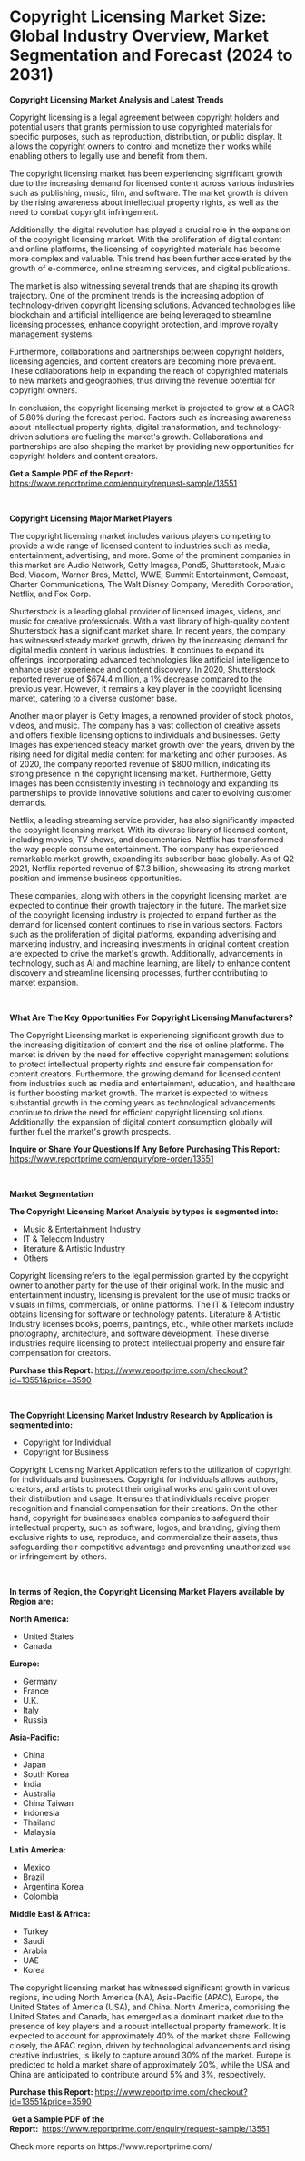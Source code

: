 <p><h1>Copyright Licensing Market Size: Global Industry Overview, Market Segmentation and Forecast (2024 to 2031)</h1></p><p><strong>Copyright Licensing Market Analysis and Latest Trends</strong></p>
<p><p>Copyright licensing is a legal agreement between copyright holders and potential users that grants permission to use copyrighted materials for specific purposes, such as reproduction, distribution, or public display. It allows the copyright owners to control and monetize their works while enabling others to legally use and benefit from them. </p><p>The copyright licensing market has been experiencing significant growth due to the increasing demand for licensed content across various industries such as publishing, music, film, and software. The market growth is driven by the rising awareness about intellectual property rights, as well as the need to combat copyright infringement. </p><p>Additionally, the digital revolution has played a crucial role in the expansion of the copyright licensing market. With the proliferation of digital content and online platforms, the licensing of copyrighted materials has become more complex and valuable. This trend has been further accelerated by the growth of e-commerce, online streaming services, and digital publications.</p><p>The market is also witnessing several trends that are shaping its growth trajectory. One of the prominent trends is the increasing adoption of technology-driven copyright licensing solutions. Advanced technologies like blockchain and artificial intelligence are being leveraged to streamline licensing processes, enhance copyright protection, and improve royalty management systems.</p><p>Furthermore, collaborations and partnerships between copyright holders, licensing agencies, and content creators are becoming more prevalent. These collaborations help in expanding the reach of copyrighted materials to new markets and geographies, thus driving the revenue potential for copyright owners.</p><p>In conclusion, the copyright licensing market is projected to grow at a CAGR of 5.80% during the forecast period. Factors such as increasing awareness about intellectual property rights, digital transformation, and technology-driven solutions are fueling the market's growth. Collaborations and partnerships are also shaping the market by providing new opportunities for copyright holders and content creators.</p></p>
<p><strong>Get a Sample PDF of the Report:&nbsp;</strong> <a href="https://www.reportprime.com/enquiry/request-sample/13551">https://www.reportprime.com/enquiry/request-sample/13551</a></p>
<p>&nbsp;</p>
<p><strong>Copyright Licensing Major Market Players</strong></p>
<p><p>The copyright licensing market includes various players competing to provide a wide range of licensed content to industries such as media, entertainment, advertising, and more. Some of the prominent companies in this market are Audio Network, Getty Images, Pond5, Shutterstock, Music Bed, Viacom, Warner Bros, Mattel, WWE, Summit Entertainment, Comcast, Charter Communications, The Walt Disney Company, Meredith Corporation, Netflix, and Fox Corp.</p><p>Shutterstock is a leading global provider of licensed images, videos, and music for creative professionals. With a vast library of high-quality content, Shutterstock has a significant market share. In recent years, the company has witnessed steady market growth, driven by the increasing demand for digital media content in various industries. It continues to expand its offerings, incorporating advanced technologies like artificial intelligence to enhance user experience and content discovery. In 2020, Shutterstock reported revenue of $674.4 million, a 1% decrease compared to the previous year. However, it remains a key player in the copyright licensing market, catering to a diverse customer base.</p><p>Another major player is Getty Images, a renowned provider of stock photos, videos, and music. The company has a vast collection of creative assets and offers flexible licensing options to individuals and businesses. Getty Images has experienced steady market growth over the years, driven by the rising need for digital media content for marketing and other purposes. As of 2020, the company reported revenue of $800 million, indicating its strong presence in the copyright licensing market. Furthermore, Getty Images has been consistently investing in technology and expanding its partnerships to provide innovative solutions and cater to evolving customer demands.</p><p>Netflix, a leading streaming service provider, has also significantly impacted the copyright licensing market. With its diverse library of licensed content, including movies, TV shows, and documentaries, Netflix has transformed the way people consume entertainment. The company has experienced remarkable market growth, expanding its subscriber base globally. As of Q2 2021, Netflix reported revenue of $7.3 billion, showcasing its strong market position and immense business opportunities.</p><p>These companies, along with others in the copyright licensing market, are expected to continue their growth trajectory in the future. The market size of the copyright licensing industry is projected to expand further as the demand for licensed content continues to rise in various sectors. Factors such as the proliferation of digital platforms, expanding advertising and marketing industry, and increasing investments in original content creation are expected to drive the market's growth. Additionally, advancements in technology, such as AI and machine learning, are likely to enhance content discovery and streamline licensing processes, further contributing to market expansion.</p></p>
<p>&nbsp;</p>
<p><strong>What Are The Key Opportunities For Copyright Licensing Manufacturers?</strong></p>
<p><p>The Copyright Licensing market is experiencing significant growth due to the increasing digitization of content and the rise of online platforms. The market is driven by the need for effective copyright management solutions to protect intellectual property rights and ensure fair compensation for content creators. Furthermore, the growing demand for licensed content from industries such as media and entertainment, education, and healthcare is further boosting market growth. The market is expected to witness substantial growth in the coming years as technological advancements continue to drive the need for efficient copyright licensing solutions. Additionally, the expansion of digital content consumption globally will further fuel the market's growth prospects.</p></p>
<p><strong>Inquire or Share Your Questions If Any Before Purchasing This Report:</strong> <a href="https://www.reportprime.com/enquiry/pre-order/13551">https://www.reportprime.com/enquiry/pre-order/13551</a></p>
<p>&nbsp;</p>
<p><strong>Market Segmentation</strong></p>
<p><strong>The Copyright Licensing Market Analysis by types is segmented into:</strong></p>
<p><ul><li>Music & Entertainment Industry</li><li>IT & Telecom Industry</li><li>literature & Artistic Industry</li><li>Others</li></ul></p>
<p><p>Copyright licensing refers to the legal permission granted by the copyright owner to another party for the use of their original work. In the music and entertainment industry, licensing is prevalent for the use of music tracks or visuals in films, commercials, or online platforms. The IT & Telecom industry obtains licensing for software or technology patents. Literature & Artistic Industry licenses books, poems, paintings, etc., while other markets include photography, architecture, and software development. These diverse industries require licensing to protect intellectual property and ensure fair compensation for creators.</p></p>
<p><strong>Purchase this Report:&nbsp;</strong><a href="https://www.reportprime.com/checkout?id=13551&price=3590">https://www.reportprime.com/checkout?id=13551&price=3590</a></p>
<p>&nbsp;</p>
<p><strong>The Copyright Licensing Market Industry Research by Application is segmented into:</strong></p>
<p><ul><li>Copyright for Individual</li><li>Copyright for Business</li></ul></p>
<p><p>Copyright Licensing Market Application refers to the utilization of copyright for individuals and businesses. Copyright for individuals allows authors, creators, and artists to protect their original works and gain control over their distribution and usage. It ensures that individuals receive proper recognition and financial compensation for their creations. On the other hand, copyright for businesses enables companies to safeguard their intellectual property, such as software, logos, and branding, giving them exclusive rights to use, reproduce, and commercialize their assets, thus safeguarding their competitive advantage and preventing unauthorized use or infringement by others.</p></p>
<p>&nbsp;</p>
<p><strong>In terms of Region, the Copyright Licensing Market Players available by Region are:</strong></p>
<p>
    <p> <strong> North America: </strong>
        <ul>
            <li>United States</li>
            <li>Canada</li>
        </ul>
        </p> 
    <p> <strong> Europe: </strong>
        <ul>
            <li>Germany</li>
            <li>France</li>
            <li>U.K.</li>
            <li>Italy</li>
            <li>Russia</li>
        </ul>
        </p> 
    <p> <strong> Asia-Pacific: </strong>
        <ul>
            <li>China</li>
            <li>Japan</li>
            <li>South Korea</li>
            <li>India</li>
            <li>Australia</li>
            <li>China Taiwan</li>
            <li>Indonesia</li>
            <li>Thailand</li>
            <li>Malaysia</li>
        </ul>
        </p> 
    <p> <strong> Latin America: </strong>
        <ul>
            <li>Mexico</li>
            <li>Brazil</li>
            <li>Argentina Korea</li>
            <li>Colombia</li>
        </ul>
        </p> 
    <p> <strong> Middle East & Africa: </strong>
        <ul>
            <li>Turkey</li>
            <li>Saudi</li>
            <li>Arabia</li>
            <li>UAE</li>
            <li>Korea</li>
        </ul>
    </p>
    </p>
<p><p>The copyright licensing market has witnessed significant growth in various regions, including North America (NA), Asia-Pacific (APAC), Europe, the United States of America (USA), and China. North America, comprising the United States and Canada, has emerged as a dominant market due to the presence of key players and a robust intellectual property framework. It is expected to account for approximately 40% of the market share. Following closely, the APAC region, driven by technological advancements and rising creative industries, is likely to capture around 30% of the market. Europe is predicted to hold a market share of approximately 20%, while the USA and China are anticipated to contribute around 5% and 3%, respectively.</p></p>
<p><strong>Purchase this Report: </strong><a href="https://www.reportprime.com/checkout?id=13551&price=3590">https://www.reportprime.com/checkout?id=13551&price=3590</a></p>
<p>&nbsp;<strong>Get a Sample PDF of the Report:&nbsp;&nbsp;</strong><a href="https://www.reportprime.com/enquiry/request-sample/13551">https://www.reportprime.com/enquiry/request-sample/13551</a></p>
<p><strong></strong></p>
<p>Check more reports on https://www.reportprime.com/</p>